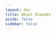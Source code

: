 ```yaml
---
layout: doc
title: About Khaoden
aside: false
sidebar: false
---
```


<script setup>
import { defineAsyncComponent } from 'vue'
const About = defineAsyncComponent(() => 
  import('./.vitepress/theme/components/About.vue')
)
</script>

<ClientOnly>
  <About />
</ClientOnly> 